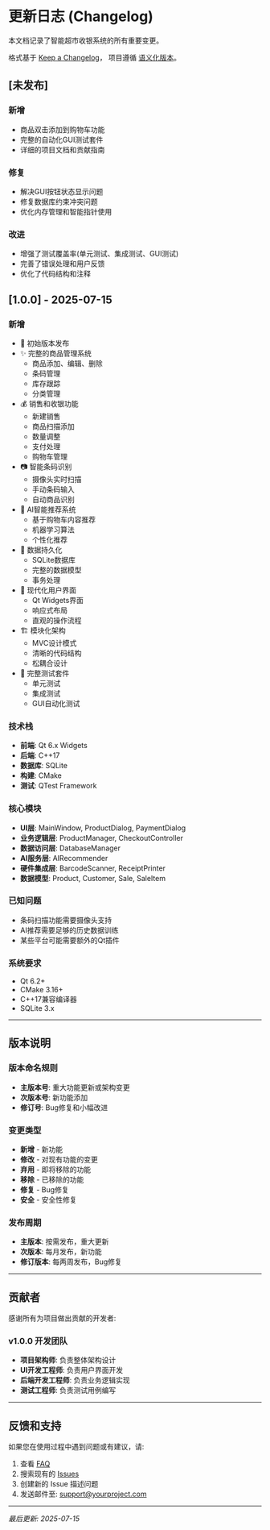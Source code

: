 # 更新日志 (Changelog)

本文档记录了智能超市收银系统的所有重要变更。

格式基于 [Keep a Changelog](https://keepachangelog.com/zh-CN/1.0.0/)，
项目遵循 [语义化版本](https://semver.org/lang/zh-CN/)。

## [未发布]

### 新增
- 商品双击添加到购物车功能
- 完整的自动化GUI测试套件
- 详细的项目文档和贡献指南

### 修复
- 解决GUI按钮状态显示问题
- 修复数据库约束冲突问题
- 优化内存管理和智能指针使用

### 改进
- 增强了测试覆盖率(单元测试、集成测试、GUI测试)
- 完善了错误处理和用户反馈
- 优化了代码结构和注释

## [1.0.0] - 2025-07-15

### 新增
- 🎉 初始版本发布
- ✨ 完整的商品管理系统
  - 商品添加、编辑、删除
  - 条码管理
  - 库存跟踪
  - 分类管理
- 💰 销售和收银功能
  - 新建销售
  - 商品扫描添加
  - 数量调整
  - 支付处理
  - 购物车管理
- 📷 智能条码识别
  - 摄像头实时扫描
  - 手动条码输入
  - 自动商品识别
- 🤖 AI智能推荐系统
  - 基于购物车内容推荐
  - 机器学习算法
  - 个性化推荐
- 💾 数据持久化
  - SQLite数据库
  - 完整的数据模型
  - 事务处理
- 🎨 现代化用户界面
  - Qt Widgets界面
  - 响应式布局
  - 直观的操作流程
- 🏗️ 模块化架构
  - MVC设计模式
  - 清晰的代码结构
  - 松耦合设计
- 🧪 完整测试套件
  - 单元测试
  - 集成测试
  - GUI自动化测试

### 技术栈
- **前端**: Qt 6.x Widgets
- **后端**: C++17
- **数据库**: SQLite
- **构建**: CMake
- **测试**: QTest Framework

### 核心模块
- **UI层**: MainWindow, ProductDialog, PaymentDialog
- **业务逻辑层**: ProductManager, CheckoutController
- **数据访问层**: DatabaseManager
- **AI服务层**: AIRecommender
- **硬件集成层**: BarcodeScanner, ReceiptPrinter
- **数据模型**: Product, Customer, Sale, SaleItem

### 已知问题
- 条码扫描功能需要摄像头支持
- AI推荐需要足够的历史数据训练
- 某些平台可能需要额外的Qt插件

### 系统要求
- Qt 6.2+
- CMake 3.16+
- C++17兼容编译器
- SQLite 3.x

---

## 版本说明

### 版本命名规则
- **主版本号**: 重大功能更新或架构变更
- **次版本号**: 新功能添加
- **修订号**: Bug修复和小幅改进

### 变更类型
- **新增** - 新功能
- **修改** - 对现有功能的变更
- **弃用** - 即将移除的功能
- **移除** - 已移除的功能
- **修复** - Bug修复
- **安全** - 安全性修复

### 发布周期
- **主版本**: 按需发布，重大更新
- **次版本**: 每月发布，新功能
- **修订版本**: 每两周发布，Bug修复

---

## 贡献者

感谢所有为项目做出贡献的开发者:

### v1.0.0 开发团队
- **项目架构师**: 负责整体架构设计
- **UI开发工程师**: 负责用户界面开发
- **后端开发工程师**: 负责业务逻辑实现
- **测试工程师**: 负责测试用例编写

---

## 反馈和支持

如果您在使用过程中遇到问题或有建议，请:

1. 查看 [FAQ](docs/FAQ.md)
2. 搜索现有的 [Issues](https://github.com/your-repo/issues)
3. 创建新的 Issue 描述问题
4. 发送邮件至: support@yourproject.com

---

*最后更新: 2025-07-15*

